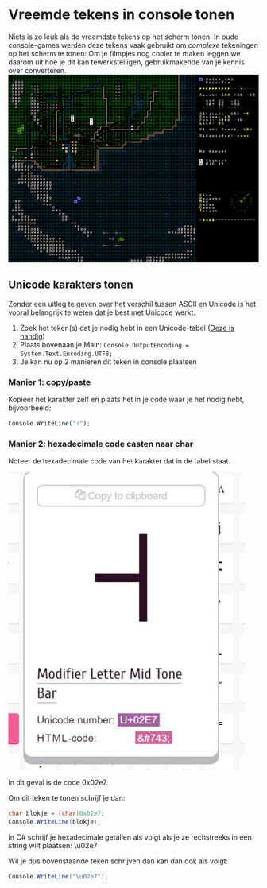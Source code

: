 # Vreemde tekens in console tonen

Niets is zo leuk als de vreemdste tekens op het scherm tonen. In oude console-games werden deze tekens vaak gebruikt om *complexe* tekeningen op het scherm te tonen:
Om je filmpjes nog cooler te maken leggen we daarom uit hoe je dit kan tewerkstelligen, gebruikmakende van je kennis over converteren.
![](/assets/0_intro/kerosenethunder_mockup.png)

## Unicode karakters tonen

Zonder een uitleg te geven over het verschil tussen ASCII en Unicode is het vooral belangrijk te weten dat je best met Unicode werkt.

1. Zoek het teken\(s\) dat je nodig hebt in een Unicode-tabel \([Deze is handig](https://unicode-table.com/en/)\)
2. Plaats bovenaan je Main: `Console.OutputEncoding = System.Text.Encoding.UTF8;`
3. Je kan nu op 2 manieren dit teken in console plaatsen

### Manier 1: copy/paste

Kopieer het karakter zelf en plaats het in je code waar je het nodig hebt, bijvoorbeeld:

```rust
Console.WriteLine("˧");
```

### Manier 2: hexadecimale code casten naar char

Noteer de hexadecimale code van het karakter dat in de tabel staat.

![](/assets/0_intro/letter.jpg)

In dit geval is de code 0x02e7.

Om dit teken te tonen schrijf je dan:

```csharp
char blokje = (char)0x02e7;
Console.WriteLine(blokje);
```

In C\# schrijf je hexadecimale getallen als volgt als je ze rechstreeks in een string wilt plaatsen: \u02e7

Wil je dus bovenstaande teken schrijven dan kan dan ook als volgt:

```csharp
Console.WriteLine("\u02e7");
```